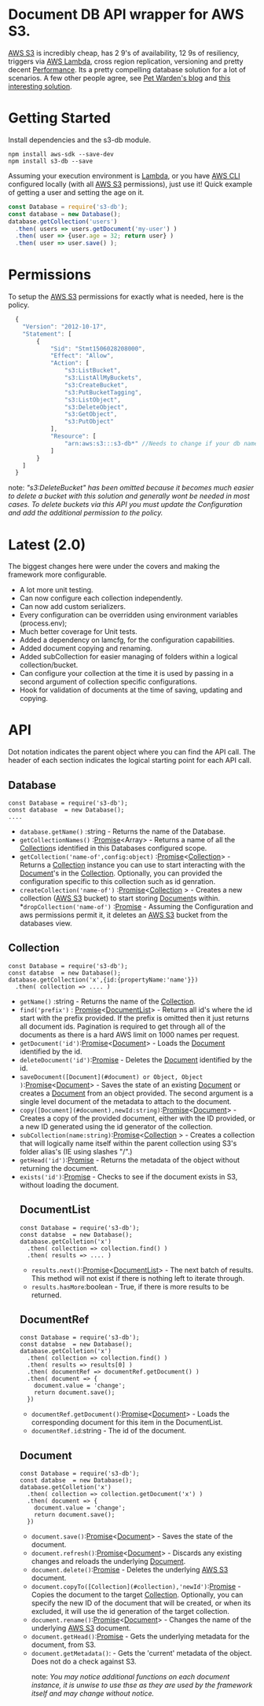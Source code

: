 # Document DB API wrapper for AWS S3.

[AWS S3](https://aws.amazon.com/s3) is incredibly cheap, has 2 9's of availability, 12 9s of resiliency, triggers via [AWS Lambda](https://aws.amazon.com/lambda/), cross region replication, versioning and pretty decent [Performance](./docs/Performance.md). Its a pretty compelling database solution for a lot of scenarios. A few other people agree, see [Pet Warden's blog](https://petewarden.com/2010/10/01/how-i-ended-up-using-s3-as-my-database/) and [this interesting solution](http://www.s3nosql.com.s3.amazonaws.com/infinitedata.html).

# Getting Started
Install dependencies and the s3-db module.

```
npm install aws-sdk --save-dev
npm install s3-db --save
```

Assuming your execution environment is [Lambda](https://aws.amazon.com/lambda/), or you have [AWS CLI](https://aws.amazon.com/cli/) configured locally (with all [AWS S3](https://aws.amazon.com/s3) permissions), just use it! Quick example of getting a user and setting the age on it. 

```javascript
const Database = require('s3-db');
const database = new Database();
database.getCollection('users')
  .then( users => users.getDocument('my-user') )
  .then( user => {user.age = 32; return user} )
  .then( user => user.save() );
```

# Permissions

To setup the [AWS S3](https://aws.amazon.com/s3) permissions for exactly what is needed, here is the policy.

```javascript
  {
    "Version": "2012-10-17",
    "Statement": [
        {
            "Sid": "Stmt1506028208000",
            "Effect": "Allow",
            "Action": [
                "s3:ListBucket",
                "s3:ListAllMyBuckets",
                "s3:CreateBucket",
                "s3:PutBucketTagging",
                "s3:ListObject",
                "s3:DeleteObject",
                "s3:GetObject",
                "s3:PutObject"
            ],
            "Resource": [
                "arn:aws:s3:::s3-db*" //Needs to change if your db name changes.
            ]
        }
    ]
  }
```

note: _"s3:DeleteBucket" has been omitted because it becomes much easier to delete a bucket with this solution and generally wont be needed in most cases. To delete buckets via this API you must update the Configuration and add the additional permission to the policy._

# Latest (2.0)
The biggest changes here were under the covers and making the framework more configurable. 
* A lot more unit testing.
* Can now configure each collection independently.
* Can now add custom serializers.
* Every configuration can be overridden using environment variables (process.env);
* Much better coverage for Unit tests.
* Added a dependency on lamcfg, for the configuration capabilities.
* Added document copying and renaming.
* Added subCollection for easier managing of folders within a logical collection/bucket.
* Can configure your collection at the time it is used by passing in a second argument of collection specific configurations.
* Hook for validation of documents at the time of saving, updating and copying.

# API
Dot notation indicates the parent object where you can find the API call. The header of each section indicates the logical starting point for each API call.

## Database
```:JavaScript
const Database = require('s3-db');
const database  = new Database();
....
```

* ```database.getName()``` :string - Returns the name of the Database.
* ```getCollectionNames()``` :[Promise](https://developer.mozilla.org/en-US/docs/Web/JavaScript/Reference/Global_Objects/Promise)<Array<string>> - Returns a name of all the [Collection](#collection)s identified in this Databases configured scope.
* ```getCollection('name-of',config:object)``` :[Promise](https://developer.mozilla.org/en-US/docs/Web/JavaScript/Reference/Global_Objects/Promise)<[Collection](#collection)> - Returns a [Collection](#collection) instance you can use to start interacting with the [Document](#document)'s in the [Collection](#collection). Optionally, you can provided the configuration specific to this collection such as id genration.
* ```createCollection('name-of')``` :[Promise](https://developer.mozilla.org/en-US/docs/Web/JavaScript/Reference/Global_Objects/Promise)<[Collection](#collection) > - Creates a new collection ([AWS S3](https://aws.amazon.com/s3) bucket) to start storing [Document](#document)s within. 
*```dropCollection('name-of')``` :[Promise](https://developer.mozilla.org/en-US/docs/Web/JavaScript/Reference/Global_Objects/Promise) - Assuming the Configuration and aws permissions permit it, it deletes an [AWS S3](https://aws.amazon.com/s3) bucket from the databases view.


## Collection
```:JavaScript
const Database = require('s3-db');
const databse  = new Database();
database.getCollection('x',{id:{propertyName:'name'}})
  .then( collection => .... )
```

* ```getName()``` :string - Returns the name of the [Collection](#collection).
* ```find('prefix')``` : [Promise](https://developer.mozilla.org/en-US/docs/Web/JavaScript/Reference/Global_Objects/Promise)<[DocumentList](#DocumentList)> - Returns all id's where the id start with the prefix provided. If the prefix is omitted then it just returns all document ids. Pagination is required to get through all of the documents as there is a hard AWS limit on 1000 names per request.
* ```getDocument('id')```:[Promise](https://developer.mozilla.org/en-US/docs/Web/JavaScript/Reference/Global_Objects/Promise)<[Document](#document)> - Loads the [Document](#document) identified by the id. 
* ```deleteDocument('id')```:[Promise](https://developer.mozilla.org/en-US/docs/Web/JavaScript/Reference/Global_Objects/Promise) - Deletes the [Document](#document) identified by the id. 
* ```saveDocument([Document](#document) or Object, Object )```:[Promise](https://developer.mozilla.org/en-US/docs/Web/JavaScript/Reference/Global_Objects/Promise)<[Document](#document)> - Saves the state of an existing [Document](#document) or creates a [Document](#document) from an object provided. The second argument is a single level document of the metadata to attach to the document.
* ```copy([Document](#document),newId:string)```:[Promise](https://developer.mozilla.org/en-US/docs/Web/JavaScript/Reference/Global_Objects/Promise)<[Document](#document)> - Creates a copy of the provided document, either with the ID provided, or a new ID generated using the id generator of the collection.
* ```subCollection(name:string)```:[Promise](https://developer.mozilla.org/en-US/docs/Web/JavaScript/Reference/Global_Objects/Promise)<[Collection](#collection) > - Creates a collection that will logically name itself within the parent collection using S3's folder alias's (IE using slashes "/".)
* ```getHead('id')```:[Promise](https://developer.mozilla.org/en-US/docs/Web/JavaScript/Reference/Global_Objects/Promise)<Object> - Returns the metadata of the object without returning the document.
* ```exists('id')```:[Promise](https://developer.mozilla.org/en-US/docs/Web/JavaScript/Reference/Global_Objects/Promise)<boolean> - Checks to see if the document exists in S3, without loading the document.


## DocumentList
```:JavaScript
const Database = require('s3-db');
const databse  = new Database();
database.getColletion('x')
  .then( collection => collection.find() )
  .then( results => .... )
```

* ```results.next()```:[Promise](https://developer.mozilla.org/en-US/docs/Web/JavaScript/Reference/Global_Objects/Promise)<[DocumentList](#DocumentList)> - The next batch of results. This method will not exist if there is nothing left to iterate through.
* ```results.hasMore```:boolean - True, if there is more results to be returned.

## DocumentRef
```:JavaScript
const Database = require('s3-db');
const databse  = new Database();
database.getColletion('x')
  .then( collection => collection.find() )
  .then( results => results[0] )
  .then( documentRef => documentRef.getDocument() )
  .then( document => {
    document.value = 'change';
    return document.save();
  })
```

* ```documentRef.getDocument()```:[Promise](https://developer.mozilla.org/en-US/docs/Web/JavaScript/Reference/Global_Objects/Promise)<[Document](#document)> - Loads the corresponding document for this item in the DocumentList.
* ```documentRef.id```:string - The id of the document.

## Document
```:JavaScript
const Database = require('s3-db');
const databse  = new Database();
database.getColletion('x')
  .then( collection => collection.getDocument('x') )
  .then( document => {
    document.value = 'change';
    return document.save();
  })
```

* ```document.save()```:[Promise](https://developer.mozilla.org/en-US/docs/Web/JavaScript/Reference/Global_Objects/Promise)<[Document](#document)> - Saves the state of the document.
* ```document.refresh()```:[Promise](https://developer.mozilla.org/en-US/docs/Web/JavaScript/Reference/Global_Objects/Promise)<[Document](#document)> -  Discards any existing changes and reloads the underlying [Document](#document).
* ```document.delete()```:[Promise](https://developer.mozilla.org/en-US/docs/Web/JavaScript/Reference/Global_Objects/Promise) - Deletes the underlying [AWS S3](https://aws.amazon.com/s3) document.
* ```document.copyTo([Collection](#collection),'newId')```:[Promise](https://developer.mozilla.org/en-US/docs/Web/JavaScript/Reference/Global_Objects/Promise) - Copies the document to the target [Collection](#collection). Optionally, you can specify the new ID of the document that will be created, or when its excluded, it will use the id generation of the target collection.
* ```document.rename()```:[Promise](https://developer.mozilla.org/en-US/docs/Web/JavaScript/Reference/Global_Objects/Promise)<[Document](#document)> - Changes the name of the underlying [AWS S3](https://aws.amazon.com/s3) document.
* ```document.getHead()```:[Promise](https://developer.mozilla.org/en-US/docs/Web/JavaScript/Reference/Global_Objects/Promise)<Object> - Gets the underlying metadata for the document, from S3.
* ```document.getMetadata()```:<Object> - Gets the 'current' metadata of the object. Does not do a check against S3.

note: _You may notice additional functions on each document instance, it is unwise to use thse as they are used by the framework itself and may change without notice._
